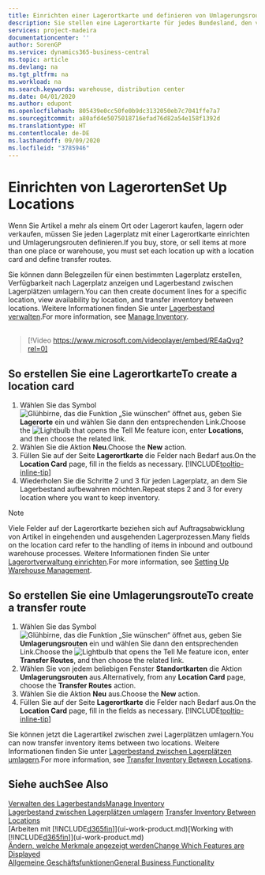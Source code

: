 ```yaml
---
title: Einrichten einer Lagerortkarte und definieren von Umlagerungsrouten| Microsoft Docs
description: Sie stellen eine Lagerortkarte für jedes Bundesland, den von Lagerartikel speichern, beispielsweise, ein Lager oder eine Vertriebsstelle und Einrichtungsrouten, um Artikel zwischen Lagerorten umlagern erstellen.
services: project-madeira
documentationcenter: ''
author: SorenGP
ms.service: dynamics365-business-central
ms.topic: article
ms.devlang: na
ms.tgt_pltfrm: na
ms.workload: na
ms.search.keywords: warehouse, distribution center
ms.date: 04/01/2020
ms.author: edupont
ms.openlocfilehash: 805439e0cc50fe0b9dc3132050eb7c7041ffe7a7
ms.sourcegitcommit: a80afd4e5075018716efad76d82a54e158f1392d
ms.translationtype: HT
ms.contentlocale: de-DE
ms.lasthandoff: 09/09/2020
ms.locfileid: "3785946"
---
```

# <a name="set-up-locations"></a><span data-ttu-id="87306-103">Einrichten von Lagerorten</span><span class="sxs-lookup"><span data-stu-id="87306-103">Set Up Locations</span></span>
<span data-ttu-id="87306-104">Wenn Sie Artikel a mehr als einem Ort oder Lagerort kaufen, lagern oder verkaufen, müssen Sie jeden Lagerplatz mit einer Lagerortkarte einrichten und Umlagerungsrouten definieren.</span><span class="sxs-lookup"><span data-stu-id="87306-104">If you buy, store, or sell items at more than one place or warehouse, you must set each location up with a location card and define transfer routes.</span></span>

<span data-ttu-id="87306-105">Sie können dann Belegzeilen für einen bestimmten Lagerplatz erstellen, Verfügbarkeit nach Lagerplatz anzeigen und Lagerbestand zwischen Lagerplätzen umlagern.</span><span class="sxs-lookup"><span data-stu-id="87306-105">You can then create document lines for a specific location, view availability by location, and transfer inventory between locations.</span></span> <span data-ttu-id="87306-106">Weitere Informationen finden Sie unter [Lagerbestand verwalten](inventory-manage-inventory.md).</span><span class="sxs-lookup"><span data-stu-id="87306-106">For more information, see [Manage Inventory](inventory-manage-inventory.md).</span></span>
<br><br>  
  
> [!Video https://www.microsoft.com/videoplayer/embed/RE4aQvq?rel=0]

## <a name="to-create-a-location-card"></a><span data-ttu-id="87306-107">So erstellen Sie eine Lagerortkarte</span><span class="sxs-lookup"><span data-stu-id="87306-107">To create a location card</span></span>
1. <span data-ttu-id="87306-108">Wählen Sie das Symbol ![Glühbirne, das die Funktion „Sie wünschen“ öffnet](media/ui-search/search_small.png "Was möchten Sie tun?") aus, geben Sie **Lagerorte** ein und wählen Sie dann den entsprechenden Link.</span><span class="sxs-lookup"><span data-stu-id="87306-108">Choose the ![Lightbulb that opens the Tell Me feature](media/ui-search/search_small.png "Tell me what you want to do") icon, enter **Locations**, and then choose the related link.</span></span>
2. <span data-ttu-id="87306-109">Wählen Sie die Aktion **Neu**.</span><span class="sxs-lookup"><span data-stu-id="87306-109">Choose the **New** action.</span></span>
3. <span data-ttu-id="87306-110">Füllen Sie auf der Seite **Lagerortkarte** die Felder nach Bedarf aus.</span><span class="sxs-lookup"><span data-stu-id="87306-110">On the **Location Card** page, fill in the fields as necessary.</span></span> [!INCLUDE[tooltip-inline-tip](includes/tooltip-inline-tip_md.md)]
4. <span data-ttu-id="87306-111">Wiederholen Sie die Schritte 2 und 3 für jeden Lagerplatz, an dem Sie Lagerbestand aufbewahren möchten.</span><span class="sxs-lookup"><span data-stu-id="87306-111">Repeat steps 2 and 3 for every location where you want to keep inventory.</span></span>

> [!NOTE]  
> <span data-ttu-id="87306-112">Viele Felder auf der Lagerortkarte beziehen sich auf Auftragsabwicklung von Artikel in eingehenden und ausgehenden Lagerprozessen.</span><span class="sxs-lookup"><span data-stu-id="87306-112">Many fields on the location card refer to the handling of items in inbound and outbound warehouse processes.</span></span> <span data-ttu-id="87306-113">Weitere Informationen finden Sie unter [Lagerortverwaltung einrichten](warehouse-setup-warehouse.md).</span><span class="sxs-lookup"><span data-stu-id="87306-113">For more information, see [Setting Up Warehouse Management](warehouse-setup-warehouse.md).</span></span>

## <a name="to-create-a-transfer-route"></a><span data-ttu-id="87306-114">So erstellen Sie eine Umlagerungsroute</span><span class="sxs-lookup"><span data-stu-id="87306-114">To create a transfer route</span></span>
1. <span data-ttu-id="87306-115">Wählen Sie das Symbol ![Glühbirne, das die Funktion „Sie wünschen“ öffnet](media/ui-search/search_small.png "Was möchten Sie tun?") aus, geben Sie **Umlagerungsrouten** ein und wählen Sie dann den entsprechenden Link.</span><span class="sxs-lookup"><span data-stu-id="87306-115">Choose the ![Lightbulb that opens the Tell Me feature](media/ui-search/search_small.png "Tell me what you want to do") icon, enter **Transfer Routes**, and then choose the related link.</span></span>
2. <span data-ttu-id="87306-116">Wählen Sie von jedem beliebigen Fenster **Standortkarten** die Aktion **Umlagerungsrouten** aus.</span><span class="sxs-lookup"><span data-stu-id="87306-116">Alternatively, from any **Location Card** page, choose the **Transfer Routes** action.</span></span>
3. <span data-ttu-id="87306-117">Wählen Sie die Aktion **Neu** aus.</span><span class="sxs-lookup"><span data-stu-id="87306-117">Choose the **New** action.</span></span>
4. <span data-ttu-id="87306-118">Füllen Sie auf der Seite **Lagerortkarte** die Felder nach Bedarf aus.</span><span class="sxs-lookup"><span data-stu-id="87306-118">On the **Location Card** page, fill in the fields as necessary.</span></span> [!INCLUDE[tooltip-inline-tip](includes/tooltip-inline-tip_md.md)]

<span data-ttu-id="87306-119">Sie können jetzt die Lagerartikel zwischen zwei Lagerplätzen umlagern.</span><span class="sxs-lookup"><span data-stu-id="87306-119">You can now transfer inventory items between two locations.</span></span> <span data-ttu-id="87306-120">Weitere Informationen finden Sie unter [Lagerbestand zwischen Lagerplätzen umlagern](inventory-how-transfer-between-locations.md).</span><span class="sxs-lookup"><span data-stu-id="87306-120">For more information, see [Transfer Inventory Between Locations](inventory-how-transfer-between-locations.md).</span></span>    

## <a name="see-also"></a><span data-ttu-id="87306-121">Siehe auch</span><span class="sxs-lookup"><span data-stu-id="87306-121">See Also</span></span>
[<span data-ttu-id="87306-122">Verwalten des Lagerbestands</span><span class="sxs-lookup"><span data-stu-id="87306-122">Manage Inventory</span></span>](inventory-manage-inventory.md)  
<span data-ttu-id="87306-123">[Lagerbestand zwischen Lagerplätzen umlagern](inventory-how-transfer-between-locations.md)  </span><span class="sxs-lookup"><span data-stu-id="87306-123">[Transfer Inventory Between Locations](inventory-how-transfer-between-locations.md)  </span></span>  
<span data-ttu-id="87306-124">[Arbeiten mit [!INCLUDE[d365fin](includes/d365fin_md.md)]](ui-work-product.md)</span><span class="sxs-lookup"><span data-stu-id="87306-124">[Working with [!INCLUDE[d365fin](includes/d365fin_md.md)]](ui-work-product.md)</span></span>  
[<span data-ttu-id="87306-125">Ändern, welche Merkmale angezeigt werden</span><span class="sxs-lookup"><span data-stu-id="87306-125">Change Which Features are Displayed</span></span>](ui-experiences.md)  
[<span data-ttu-id="87306-126">Allgemeine Geschäftsfunktionen</span><span class="sxs-lookup"><span data-stu-id="87306-126">General Business Functionality</span></span>](ui-across-business-areas.md)
